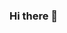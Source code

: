 ### Hi there 👋

<!--
**obocloud/obocloud** is a ✨ _special_ ✨ repository because its `README.md` (this file) appears on your GitHub profile.
[![@obocloud's Holopin board](https://holopin.io/api/user/board?user=obocloud)](https://holopin.io/@obocloud)

Here are some ideas to get you started:

- 🔭 I’m currently working on ...
- 🌱 I’m currently learning ...
- 👯 I’m looking to collaborate on ...
- 🤔 I’m looking for help with ...
- 💬 Ask me about ...
- 📫 How to reach me: ...
- 😄 Pronouns: ...
- ⚡ Fun fact: ...
-->
